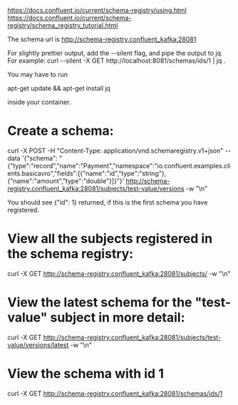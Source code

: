 https://docs.confluent.io/current/schema-registry/using.html
https://docs.confluent.io/current/schema-registry/schema_registry_tutorial.html

The schema url is http://schema-registry.confluent_kafka:28081

For slightly prettier output, add the --silent flag, and pipe the output to jq.
For example:
curl --silent -X GET http://localhost:8081/schemas/ids/1 | jq .

You may have to run

apt-get update && apt-get install jq

inside your container.

# Create a schema:

curl -X POST -H "Content-Type: application/vnd.schemaregistry.v1+json" --data '{"schema": "{\"type\":\"record\",\"name\":\"Payment\",\"namespace\":\"io.confluent.examples.clients.basicavro\",\"fields\":[{\"name\":\"id\",\"type\":\"string\"},{\"name\":\"amount\",\"type\":\"double\"}]}"}' http://schema-registry.confluent_kafka:28081/subjects/test-value/versions -w "\n"


You should see {"id": 1} returned, if this is the first schema you have registered.

# View all the subjects registered in the schema registry:
curl -X GET http://schema-registry.confluent_kafka:28081/subjects/ -w "\n"

# View the latest schema for the "test-value" subject in more detail:
curl -X GET http://schema-registry.confluent_kafka:28081/subjects/test-value/versions/latest -w "\n"

# View the schema with id 1 
curl -X GET http://schema-registry.confluent_kafka:28081/schemas/ids/1